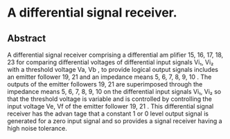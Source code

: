 # A differential signal receiver.

## Abstract
A differential signal receiver comprising a differential am plifier 15, 16, 17, 18, 23 for comparing differential voltages of differential input signals Vi₁, Vi₂ with a threshold voltage Va, Vb , to provide logical output signals includes an emitter follower 19, 21 and an impedance means 5, 6, 7, 8, 9, 10 . The outputs of the emitter followers 19, 21 are superimposed through the impedance means 5, 6, 7, 8, 9, 10 on the differential input signals Vi₁, Vi₂ so that the threshold voltage is variable and is controlled by controlling the input voltage Ve, Vf of the emitter follower 19, 21 . This differential signal receiver has the advan tage that a constant 1 or 0 level output signal is generated for a zero input signal and so provides a signal receiver having a high noise tolerance.